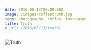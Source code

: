 ```yaml
---
date: 2016-05-13T00:00:00Z
image: /images/coffeetruth.jpg
tags: photography, coffee, instagram
title: Truth
# url: /2016/05/13/truth/
---
```


![Truth](/images/coffeetruth.jpg ) 